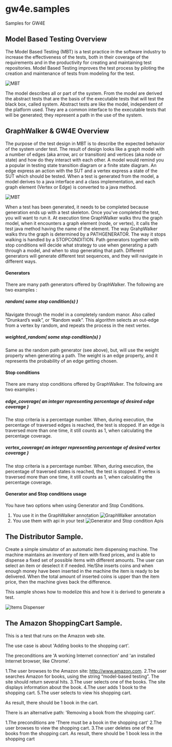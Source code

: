 # gw4e.samples
Samples for GW4E

## Model Based Testing Overview

The Model Based Testing (MBT) is a test practice in the software industry to increase the effectiveness of the tests, both in
their coverage of the requirements and in the productivity for creating and maintaining test repositories.
Model Based Testing improves the test process by piloting the creation and maintenance of tests from modeling for the test.

![MBT](https://github.com/gw4e/gw4e.samples/blob/master/images/mbt.png "MBT")


The model describes all or part of the system. From the model are derived the abstract tests that are the basis of 
the executable tests that will test the black box, called system. Abstract tests are like the model, independent of the 
platform used. They are a common interface to the executable tests that will be generated; they represent a path in the use
of the system.

## GraphWalker & GW4E Overview

The purpose of the test design in MBT is to describe the expected behavior of the system under test. The result of design looks
like a graph model with a number of edges (aka arrow, arc or transition) and vertices (aka node or state) and how do they interact 
with each other. A model would remind you a popular in testing state transition diagram or a finite state diagram. 
An edge express an action with the SUT and a vertex express a state of the SUT which should be tested. 
When a test is generated from the model, a model derives to a java interface and a class implementation, and each graph element 
(Vertex or Edge) is converted to a java method.

![MBT](https://github.com/gw4e/gw4e.samples/blob/master/images/modeltojava.png "MBT")

When a test has been generated, it needs to be completed because generation ends up with a test skeleton. Once you've completed the test,
you will want to run it. At execution time GraphWalker walks thru the graph model, when it encounters a graph element (node, or vertex), it calls
the test java method having the name of the element. The way GrahpWalker walks thru the graph is determined by a PATHGENERATOR. The way it stops walking is 
handled by a STOPCONDITION. Path generators together with stop conditions will decide what strategy to use when generating a path through a model, and when
to stop generating that path. Different generators will generate different test sequences, and they will navigate in different ways.

#### Generators
There are many path generators offered by GraphWalker. The following are two examples :
##### random( some stop condition(s) )
Navigate through the model in a completely random manor. Also called “Drunkard’s walk”, or “Random walk”. This algorithm selects
an out-edge from a vertex by random, and repeats the process in the next vertex.
##### weighted_random( some stop condition(s) )
Same as the random path generator (see above), but, will use the weight property when generating a path. The weight 
is an edge property, and it represents the probability of an edge getting chosen.

#### Stop conditions
There are many stop conditions offered by GraphWalker. The following are two examples :
##### edge_coverage( an integer representing percentage of desired edge coverage )
The stop criteria is a percentage number. When, during execution, the percentage of traversed edges is reached, the test
 is stopped. If an edge is traversed more than one time, it still counts as 1, when calculating the percentage coverage.
##### vertex_coverage( an integer representing percentage of desired vertex coverage )
The stop criteria is a percentage number. When, during execution, the percentage of traversed states is reached, the 
test is stopped. If vertex is traversed more than one time, it still counts as 1, when calculating the percentage coverage.


#### Generator and Stop conditions usage
You have two options when using Generator and Stop Conditions.
1. You use it in the GraphWalker annotation
![GraphWalker annotation](https://github.com/gw4e/gw4e.samples/blob/master/images/graphwalkerannotation.png "GraphWalker annotation")
2. You use them with api in your test
![Generator and Stop condition Apis](https://github.com/gw4e/gw4e.samples/blob/master/images/generatorstopconditionapi.png "Generator and Stop condition Apis")

## The Distributor Sample.

Create a simple simulator of an automatic item dispensing machine. The machine maintains an inventory 
of item with fixed prices, and is able to dispense a fixed set of possible items with different amounts.
The user can select an item or deselect it if needed. He/She inserts coins and when enough money have been inserted in the machine 
the item is ready to be delivered. When the total amount of inserted coins is upper than the item price, then the machine gives back the difference. 

This sample shows how to modelize this and how it is derived to generate a test. 

![Items Dispenser](https://github.com/gw4e/gw4e.samples/blob/master/images/dispenser.png "Items Dispenser")

## The Amazon ShoppingCart Sample.
This is a test that runs on the Amazon web site.

The use case is about 'Adding books to the shopping cart'.

The preconditions are 'A working Internet connection' and 'an installed Internet browser, like Chrome'.

1.The user browses to the Amazon site: http://www.amazon.com.
2.The user searches Amazon for books, using the string “model-based testing”. The site should return several hits.
3.The user selects one of the books. The site displays information about the book.
4.The user adds 1 book to the shopping cart.
5.The user selects to view his shopping cart.

As result, there should be 1 book in the cart.

There is an alternative path: 'Removing a book from the shopping cart'.

1.The preconditions are 'There must be a book in the shopping cart'
2.The user browses to view the shopping cart.
3.The user deletes one of the books from the shopping cart.
As result, there should be 1 book less in the shopping cart



